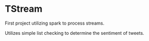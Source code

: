 # TStream
First project utilizing spark to process streams.

Utilizes simple list checking to determine the sentiment of tweets.
